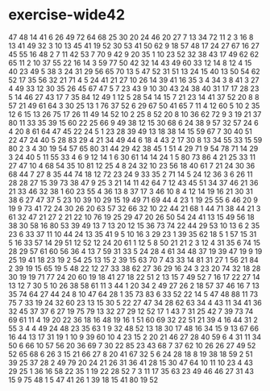 # exercise-wide42
47
48
14
41
6
26
49
72
64
68
25
30
20
24
46
20
27
7
13
34
72
11
2
3
16
8
13
41
49
32
3
10
13
45
41
19
52
30
53
41
50
62
9
18
57
48
17
24
27
67
16
27
45
55
16
48
2
7
11
42
53
7
70
9
42
9
20
35
1
10
23
52
32
38
43
17
49
62
62
65
11
2
10
37
55
22
16
14
3
59
77
50
42
32
14
43
49
60
33
12
14
8
12
4
15
40
23
49
5
38
3
24
31
29
56
65
70
13
5
47
52
31
51
13
24
15
40
13
50
54
62
52
17
35
56
32
21
71
4
5
24
41
21
27
10
26
14
39
41
16
35
3
4
34
3
8
41
3
27
4
49
33
12
30
35
26
45
67
47
5
7
23
43
9
10
30
43
24
38
40
31
17
17
28
23
5
14
46
27
43
17
7
35
84
12
49
1
12
5
28
54
14
15
7
21
23
14
41
37
52
20
8
8
57
21
49
61
64
3
30
25
13
1
76
37
52
6
29
67
50
41
65
7
11
4
12
60
5
10
2
35
12
6
15
13
26
75
17
26
11
49
14
52
10
2
25
8
52
20
8
10
36
62
72
9
3
19
21
37
80
11
33
35
39
15
60
22
25
66
9
49
38
12
15
30
68
6
24
38
9
57
32
57
24
6
4
20
8
61
64
47
45
22
24
5
1
23
28
39
49
13
18
38
14
15
59
67
7
30
40
51
22
47
24
40
5
28
83
29
4
21
34
49
44
6
18
4
43
2
17
30
8
13
34
55
33
15
59
80
2
3
4
30
19
54
57
65
80
31
44
29
42
38
45
1
51
4
29
71
9
54
78
71
14
29
3
24
40
5
11
55
33
4
6
9
12
14
1
6
30
61
14
14
24
1
5
80
73
86
4
21
25
33
11
27
47
10
4
68
54
35
10
81
12
25
4
8
24
32
10
23
56
18
40
61
7
21
24
30
36
68
44
7
27
8
35
44
74
18
12
72
23
24
9
33
35
2
71
14
5
24
12
36
3
6
26
11
28
28
27
15
39
73
38
47
9
25
3
21
14
11
42
64
7
12
43
45
51
34
37
46
21
36
21
33
46
32
38
1
60
23
55
4
36
13
8
37
17
3
46
10
8
4
12
14
19
16
21
30
31
38
6
27
47
37
5
23
10
39
10
29
15
19
49
71
69
44
4
23
1
19
25
55
6
46
20
9
19
9
73
41
72
24
30
26
20
63
57
32
66
32
10
22
44
21
68
1
44
71
38
44
21
3
61
32
47
21
27
2
21
22
10
76
19
25
29
47
20
26
50
54
24
41
13
15
49
56
18
38
30
58
16
80
53
39
49
13
7
13
20
12
15
36
73
74
22
44
29
53
10
13
6
2
35
23
6
33
37
11
10
44
24
13
35
41
9
5
10
16
3
29
23
1
39
35
62
18
5
1
57
15
31
5
16
33
57
14
29
51
12
52
12
24
20
61
1
12
5
8
50
21
21
2
3
12
4
31
35
6
74
15
28
29
57
61
60
56
36
4
13
7
59
31
33
5
24
28
4
61
34
48
37
19
39
47
19
9
19
25
19
41
18
23
19
2
54
25
13
15
2
39
15
63
70
7
43
33
14
81
31
27
1
56
21
84
2
39
19
15
65
19
5
48
22
12
27
33
38
62
27
36
29
16
24
3
23
20
74
32
18
28
30
19
19
71
77
24
20
60
19
18
41
27
18
22
51
2
13
15
7
49
52
7
16
17
22
27
14
13
12
7
30
5
10
26
38
58
61
11
3
44
1
20
34
2
49
27
26
2
18
57
37
46
16
7
13
35
74
64
27
44
24
8
10
47
64
28
1
35
73
83
6
33
52
22
14
5
47
48
88
11
73
75
7
33
19
24
32
60
23
13
15
30
5
22
27
47
34
28
62
63
34
4
43
11
34
41
36
32
45
37
37
6
27
19
75
79
13
32
27
29
12
52
17
1
43
7
31
25
42
7
39
73
74
69
61
11
4
19
20
22
36
18
16
48
19
16
1
51
60
69
32
22
51
21
39
4
16
44
31
2
55
3
4
4
49
24
48
23
35
63
1
9
32
48
52
13
18
30
17
48
16
34
15
9
13
67
66
16
44
13
17
31
19
1
10
9
39
60
10
4
23
15
2
20
21
46
27
28
40
59
6
4
31
11
34
50
6
66
10
57
56
20
36
69
7
30
22
85
23
43
68
7
37
62
10
26
26
27
49
52
52
65
68
6
26
3
15
21
66
27
8
20
41
67
32
5
6
24
28
18
8
19
38
18
59
2
51
39
25
37
28
2
49
79
20
24
21
26
31
36
41
28
15
30
47
64
10
11
10
23
4
43
29
25
1
36
16
58
22
35
1
19
22
28
52
7
3
11
17
35
63
23
49
46
46
27
31
43
15
9
75
48
1
5
47
41
26
1
39
18
15
41
80
19
52
